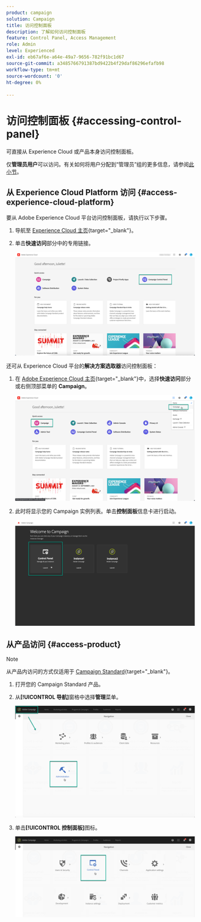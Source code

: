 ```yaml
---
product: campaign
solution: Campaign
title: 访问控制面板
description: 了解如何访问控制面板
feature: Control Panel, Access Management
role: Admin
level: Experienced
exl-id: eb67af6e-a64e-49a7-9656-782f91bc1d67
source-git-commit: a3485766791387bd9422b4f29daf86296efafb98
workflow-type: tm+mt
source-wordcount: '0'
ht-degree: 0%

---
```


# 访问控制面板 {#accessing-control-panel}

可直接从 Experience Cloud 或产品本身访问控制面板。

仅&#x200B;**管理员用户**&#x200B;可以访问。有关如何将用户分配到“管理员”组的更多信息，请参阅[此小节](../../discover/using/managing-permissions.md)。

## 从 Experience Cloud Platform 访问 {#access-experience-cloud-platform}

要从 Adobe Experience Cloud 平台访问控制面板，请执行以下步骤。

1. 导航至 [Experience Cloud 主页](https://experiencecloud.adobe.com/){target="_blank"}。

1. 单击&#x200B;**快速访问**&#x200B;部分中的专用链接。

   ![](assets/do-not-localize/quickaccess.png)

还可从 Experience Cloud 平台的&#x200B;**解决方案选取器**&#x200B;访问控制面板：

1. 在 [Adobe Experience Cloud 主页](https://experiencecloud.adobe.com/){target="_blank"}中，选择&#x200B;**快速访问**&#x200B;部分或右侧顶部菜单的 **Campaign**。

   ![](assets/do-not-localize/control_panel_access1.png)

1. 此时将显示您的 Campaign 实例列表。单击&#x200B;**控制面板**&#x200B;信息卡进行启动。

   ![](assets/do-not-localize/control_panel_access2.png)

## 从产品访问 {#access-product}

>[!NOTE]
>
>从产品内访问的方式仅适用于 [Campaign Standard](https://experienceleague.adobe.com/docs/campaign-standard/using/campaign-standard-home.html?lang=zh-Hans){target="_blank"}。

1. 打开您的 Campaign Standard 产品。

1. 从&#x200B;**[!UICONTROL 导航]**&#x200B;窗格中选择&#x200B;**管理**&#x200B;菜单。

   ![](assets/control_panel_access3.png)

1. 单击&#x200B;**[!UICONTROL 控制面板]**&#x200B;图标。

   ![](assets/control_panel_access4.png)
